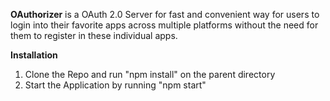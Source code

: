 **OAuthorizer** is a OAuth 2.0 Server for fast and convenient way for users to login into their favorite apps across multiple platforms without the need for them to register in these individual apps.

**Installation**

1.  Clone the Repo and run "npm install" on the parent directory
2.  Start the Application by running "npm start"
